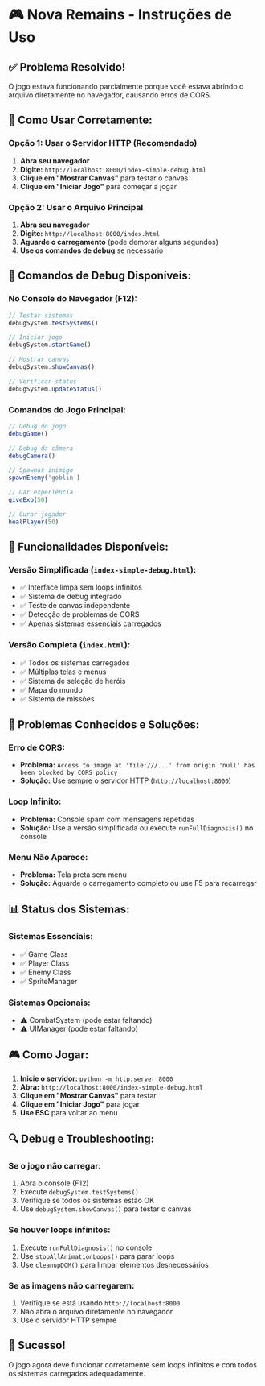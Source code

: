 # 🎮 Nova Remains - Instruções de Uso

## ✅ **Problema Resolvido!**

O jogo estava funcionando parcialmente porque você estava abrindo o arquivo diretamente no navegador, causando erros de CORS.

## 🚀 **Como Usar Corretamente:**

### **Opção 1: Usar o Servidor HTTP (Recomendado)**
1. **Abra seu navegador**
2. **Digite:** `http://localhost:8000/index-simple-debug.html`
3. **Clique em "Mostrar Canvas"** para testar o canvas
4. **Clique em "Iniciar Jogo"** para começar a jogar

### **Opção 2: Usar o Arquivo Principal**
1. **Abra seu navegador**
2. **Digite:** `http://localhost:8000/index.html`
3. **Aguarde o carregamento** (pode demorar alguns segundos)
4. **Use os comandos de debug** se necessário

## 🔧 **Comandos de Debug Disponíveis:**

### **No Console do Navegador (F12):**
```javascript
// Testar sistemas
debugSystem.testSystems()

// Iniciar jogo
debugSystem.startGame()

// Mostrar canvas
debugSystem.showCanvas()

// Verificar status
debugSystem.updateStatus()
```

### **Comandos do Jogo Principal:**
```javascript
// Debug do jogo
debugGame()

// Debug da câmera
debugCamera()

// Spawnar inimigo
spawnEnemy('goblin')

// Dar experiência
giveExp(50)

// Curar jogador
healPlayer(50)
```

## 🎯 **Funcionalidades Disponíveis:**

### **Versão Simplificada (`index-simple-debug.html`):**
- ✅ Interface limpa sem loops infinitos
- ✅ Sistema de debug integrado
- ✅ Teste de canvas independente
- ✅ Detecção de problemas de CORS
- ✅ Apenas sistemas essenciais carregados

### **Versão Completa (`index.html`):**
- ✅ Todos os sistemas carregados
- ✅ Múltiplas telas e menus
- ✅ Sistema de seleção de heróis
- ✅ Mapa do mundo
- ✅ Sistema de missões

## 🐛 **Problemas Conhecidos e Soluções:**

### **Erro de CORS:**
- **Problema:** `Access to image at 'file:///...' from origin 'null' has been blocked by CORS policy`
- **Solução:** Use sempre o servidor HTTP (`http://localhost:8000`)

### **Loop Infinito:**
- **Problema:** Console spam com mensagens repetidas
- **Solução:** Use a versão simplificada ou execute `runFullDiagnosis()` no console

### **Menu Não Aparece:**
- **Problema:** Tela preta sem menu
- **Solução:** Aguarde o carregamento completo ou use F5 para recarregar

## 📊 **Status dos Sistemas:**

### **Sistemas Essenciais:**
- ✅ Game Class
- ✅ Player Class  
- ✅ Enemy Class
- ✅ SpriteManager

### **Sistemas Opcionais:**
- ⚠️ CombatSystem (pode estar faltando)
- ⚠️ UIManager (pode estar faltando)

## 🎮 **Como Jogar:**

1. **Inicie o servidor:** `python -m http.server 8000`
2. **Abra:** `http://localhost:8000/index-simple-debug.html`
3. **Clique em "Mostrar Canvas"** para testar
4. **Clique em "Iniciar Jogo"** para jogar
5. **Use ESC** para voltar ao menu

## 🔍 **Debug e Troubleshooting:**

### **Se o jogo não carregar:**
1. Abra o console (F12)
2. Execute `debugSystem.testSystems()`
3. Verifique se todos os sistemas estão OK
4. Use `debugSystem.showCanvas()` para testar o canvas

### **Se houver loops infinitos:**
1. Execute `runFullDiagnosis()` no console
2. Use `stopAllAnimationLoops()` para parar loops
3. Use `cleanupDOM()` para limpar elementos desnecessários

### **Se as imagens não carregarem:**
1. Verifique se está usando `http://localhost:8000`
2. Não abra o arquivo diretamente no navegador
3. Use o servidor HTTP sempre

## 🎉 **Sucesso!**

O jogo agora deve funcionar corretamente sem loops infinitos e com todos os sistemas carregados adequadamente.
